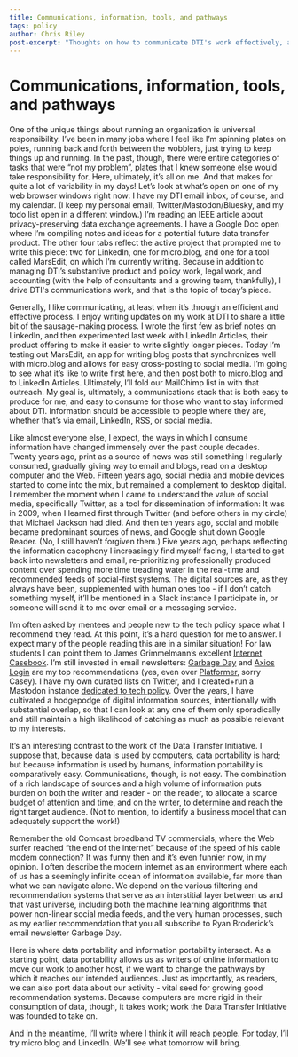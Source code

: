 ```yaml
---
title: Communications, information, tools, and pathways
tags: policy
author: Chris Riley
post-excerpt: "Thoughts on how to communicate DTI's work effectively, and how the multiplicity of channels landscape parallels data portability."
---
```


# Communications, information, tools, and pathways

One of the unique things about running an organization is universal responsibility. I’ve been in many jobs where I feel like I’m spinning plates on poles, running back and forth between the wobblers, just trying to keep things up and running. In the past, though, there were entire categories of tasks that were “not my problem”, plates that I knew someone else would take responsibility for. Here, ultimately, it’s all on me. And that makes for quite a lot of variability in my days! Let’s look at what’s open on one of my web browser windows right now: I have my DTI email inbox, of course, and my calendar. (I keep my personal email, Twitter/Mastodon/Bluesky, and my todo list open in a different window.) I’m reading an IEEE article about privacy-preserving data exchange agreements. I have a Google Doc open where I’m compiling notes and ideas for a potential future data transfer product. The other four tabs reflect the active project that prompted me to write this piece: two for LinkedIn, one for micro.blog, and one for a tool called MarsEdit, on which I’m currently writing. Because in addition to managing DTI’s substantive product and policy work, legal work, and accounting (with the help of consultants and a growing team, thankfully), I drive DTI's communications work, and that is the topic of today’s piece.

Generally, I like communicating, at least when it’s through an efficient and effective process. I enjoy writing updates on my work at DTI to share a little bit of the sausage-making process. I wrote the first few as brief notes on LinkedIn, and then experimented last week with LinkedIn Articles, their product offering to make it easier to write slightly longer pieces. Today I’m testing out MarsEdit, an app for writing blog posts that synchronizes well with micro.blog and allows for easy cross-posting to social media. I’m going to see what it’s like to write first here, and then post both to [micro.blog](https://dtinit.micro.blog/2023/06/13/communications-information-tools.html) and to LinkedIn Articles. Ultimately, I’ll fold our MailChimp list in with that outreach. My goal is, ultimately, a communications stack that is both easy to produce for me, and easy to consume for those who want to stay informed about DTI. Information should be accessible to people where they are, whether that’s via email, LinkedIn, RSS, or social media.

Like almost everyone else, I expect, the ways in which I consume information have changed immensely over the past couple decades. Twenty years ago, print as a source of news was still something I regularly consumed, gradually giving way to email and blogs, read on a desktop computer and the Web. Fifteen years ago, social media and mobile devices started to come into the mix, but remained a complement to desktop digital. I remember the moment when I came to understand the value of social media, specifically Twitter, as a tool for dissemination of information: It was in 2009, when I learned first through Twitter (and before others in my circle) that Michael Jackson had died. And then ten years ago, social and mobile became predominant sources of news, and Google shut down Google Reader. (No, I still haven’t forgiven them.) Five years ago, perhaps reflecting the information cacophony I increasingly find myself facing, I started to get back into newsletters and email, re-prioritizing professionally produced content over spending more time treading water in the real-time and recommended feeds of social-first systems. The digital sources are, as they always have been, supplemented with human ones too - if I don’t catch something myself, it’ll be mentioned in a Slack instance I participate in, or someone will send it to me over email or a messaging service.

I’m often asked by mentees and people new to the tech policy space what I recommend they read. At this point, it’s a hard question for me to answer. I expect many of the people reading this are in a similar situation! For law students I can point them to James Grimmelmann’s excellent [Internet Casebook](https://internetcasebook.com/). I’m still invested in email newsletters: [Garbage Day](https://www.garbageday.email/) and [Axios Login](https://link.axios.com/join/login-signup) are my top recommendations (yes, even over [Platformer](https://platformer.news/), sorry Casey). I have my own curated lists on Twitter, and I created+run a Mastodon instance [dedicated to tech policy](https://techpolicy.social/). Over the years, I have cultivated a hodgepodge of digital information sources, intentionally with substantial overlap, so that I can look at any one of them only sporadically and still maintain a high likelihood of catching as much as possible relevant to my interests.

It’s an interesting contrast to the work of the Data Transfer Initiative. I suppose that, because data is used by computers, data portability is hard; but because information is used by humans, information portability is comparatively easy. Communications, though, is not easy. The combination of a rich landscape of sources and a high volume of information puts burden on both the writer and reader - on the reader, to allocate a scarce budget of attention and time, and on the writer, to determine and reach the right target audience. (Not to mention, to identify a business model that can adequately support the work!)

Remember the old Comcast broadband TV commercials, where the Web surfer reached “the end of the internet” because of the speed of his cable modem connection? It was funny then and it’s even funnier now, in my opinion. I often describe the modern internet as an environment where each of us has a seemingly infinite ocean of information available, far more than what we can navigate alone. We depend on the various filtering and recommendation systems that serve as an interstitial layer between us and that vast universe, including both the machine learning algorithms that power non-linear social media feeds, and the very human processes, such as my earlier recommendation that you all subscribe to Ryan Broderick’s email newsletter Garbage Day.

Here is where data portability and information portability intersect. As a starting point, data portability allows us as writers of online information to move our work to another host, if we want to change the pathways by which it reaches our intended audiences. Just as importantly, as readers, we can also port data about our activity - vital seed for growing good recommendation systems. Because computers are more rigid in their consumption of data, though, it takes work; work the Data Transfer Initiative was founded to take on.

And in the meantime, I’ll write where I think it will reach people. For today, I’ll try micro.blog and LinkedIn. We’ll see what tomorrow will bring.
